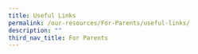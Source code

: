 ```yaml
---
title: Useful Links
permalink: /our-resources/For-Parents/useful-links/
description: ""
third_nav_title: For Parents
---
```

